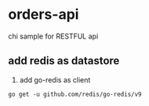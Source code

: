 # orders-api

chi sample for RESTFUL api

## add redis as datastore

1. add go-redis as client

```shell
go get -u github.com/redis/go-redis/v9
```